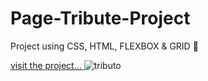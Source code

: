 # Page-Tribute-Project
Project using CSS, HTML, FLEXBOX &amp; GRID 🎄

<a href="https://page-tribute-html-css-flexbox.netlify.app/"> visit the project... </a>
![tributo](https://user-images.githubusercontent.com/99296482/176804170-a5720c6f-ecb2-4649-b177-8f26820cfb0b.jpg)
